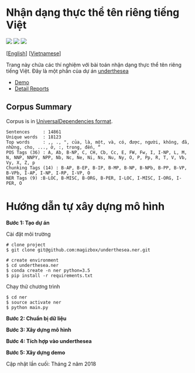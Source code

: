 # Nhận dạng thực thể tên riêng tiếng Việt

![](https://img.shields.io/badge/version-1.1.6-blue.svg) ![](https://img.shields.io/badge/build-passing-brightgreen.svg) ![](https://img.shields.io/badge/F1-88.6%25-red.svg)

[[English](README.md)] [[Vietnamese](README.vi.md)]

Trang này chứa các thí nghiệm với bài toán nhận dạng thực thể tên riêng tiếng Việt. Đây là một phần của dự án [underthesea](https://github.com/magizbox/underthesea)

* [Demo](http://magizbox.com:9386)
* [Detail Reports](https://docs.google.com/spreadsheets/d/1OTd_bktaGpnLSy2I8GiFT2xhElRPymoDjPvqt4cAmc0/edit?usp=sharing)

## Corpus Summary

Corpus is in [UniversalDependencies format](https://github.com/UniversalDependencies/UD_Vietnamese).

```
Sentences     : 14861
Unique words  : 18123
Top words     : ,, ., ", của, là, một, và, có, được, người, không, đã, những, cho, ..., ở, :, trong, đến, “
POS Tags (36) : A, Ab, B-NP, C, CH, Cb, Cc, E, FW, Fw, I, I-NP, L, M, N, NNP, NNPY, NPP, Nb, Nc, Ne, Ni, Ns, Nu, Ny, O, P, Pp, R, T, V, Vb, Vy, X, Z, p
Chunking Tags (14) : B-AP, B-EP, B-IP, B-MP, B-NP, B-NPb, B-PP, B-VP, B-VPb, I-AP, I-NP, I-RP, I-VP, O
NER Tags (9) :B-LOC, B-MISC, B-ORG, B-PER, I-LOC, I-MISC, I-ORG, I-PER, O
```

# Hướng dẫn tự xây dựng mô hình

**Bước 1: Tạo dự án**

Cài đặt môi trường

```
# clone project
$ git clone git@github.com:magizbox/underthesea.ner.git

# create environment
$ cd underthesea.ner
$ conda create -n ner python=3.5
$ pip install -r requirements.txt
```

Chạy thử chương trình

```
$ cd ner
$ source activate ner
$ python main.py
```

**Bước 2: Chuẩn bị dữ liệu**

**Bước 3: Xây dựng mô hình**

**Bước 4: Tích hợp vào underthesea**

**Bước 5: Xây dựng demo**

Cập nhật lần cuối: Tháng 2 năm 2018
